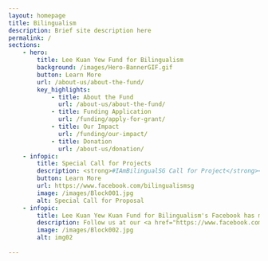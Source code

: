 ```yaml
---
layout: homepage
title: Bilingualism
description: Brief site description here
permalink: /
sections:
    - hero:
        title: Lee Kuan Yew Fund for Bilingualism
        background: /images/Hero-BannerGIF.gif
        button: Learn More
        url: /about-us/about-the-fund/
        key_highlights:
            - title: About the Fund
              url: /about-us/about-the-fund/
            - title: Funding Application
              url: /funding/apply-for-grant/
            - title: Our Impact
              url: /funding/our-impact/
            - title: Donation
              url: /about-us/donation/
    - infopic:
        title: Special Call for Projects
        description: <strong>#IAmBilingualSG Call for Project</strong><br/>Our Special Call for Projects has closed. Thank you for your interest and participation. Applicants will be contacted by the Fund on the outcomes of their submissions. Awarded submissions will be shared on the Fund's Facebook Page.
        button: Learn More
        url: https://www.facebook.com/bilingualismsg
        image: /images/Block001.jpg
        alt: Special Call for Proposal
    - infopic:
        title: Lee Kuan Yew Kuan Fund for Bilingualism's Facebook has moved!
        description: Follow us at our <a href="https://www.facebook.com/bilingualismsg" target="_blank">Facebook</a> and <a href="https://instagram.com/bilingualismsg?igshid=u6xx0wat0rcd" target="_blank">Instagram</a> page.
        image: /images/Block002.jpg
        alt: img02
     
---
```


